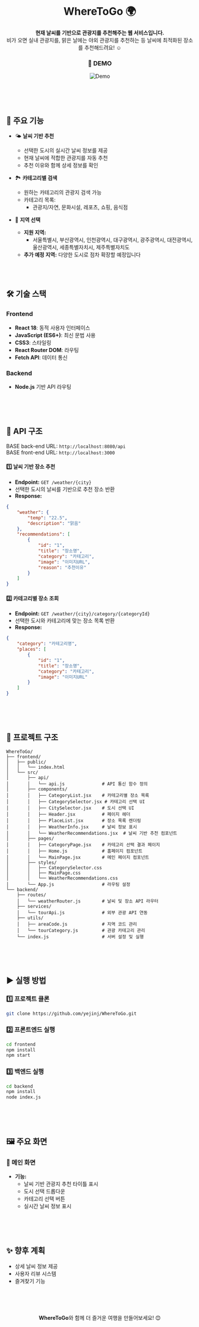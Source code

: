 <div align="center">

# WhereToGo 🌍
**현재 날씨를 기반으로 관광지를 추천해주는 웹 서비스입니다.**  
비가 오면 실내 관광지를, 맑은 날에는 야외 관광지를 추천하는 등 날씨에 최적화된 장소를 추천해드려요! ☺️  

### 📌 DEMO  
![Demo](demo.gif)

</div>

<br><br><br>
## 🚀 주요 기능  

- 🌤️ **날씨 기반 추천**
  - 선택한 도시의 실시간 날씨 정보를 제공  
  - 현재 날씨에 적합한 관광지를 자동 추천  
  - 추천 이유와 함께 상세 정보를 확인

- 🏞️ **카테고리별 검색**
  - 원하는 카테고리의 관광지 검색 가능  
  - 카테고리 목록:
    - 관광지/자연, 문화시설, 레포츠, 쇼핑, 음식점  

- 📍 **지역 선택**
  - **지원 지역:**  
    - 서울특별시, 부산광역시, 인천광역시, 대구광역시, 광주광역시, 대전광역시, 울산광역시, 세종특별자치시, 제주특별자치도  
  - **추가 예정 지역:** 다양한 도시로 점차 확장할 예정입니다    
<br><br><br>
## 🛠️ 기술 스택  

### Frontend  
- **React 18**: 동적 사용자 인터페이스  
- **JavaScript (ES6+)**: 최신 문법 사용  
- **CSS3**: 스타일링  
- **React Router DOM**: 라우팅  
- **Fetch API**: 데이터 통신  

### Backend  
- **Node.js** 기반 API 라우팅
  
  <br><br><br>
## 📡 API 구조  

BASE back-end URL: `http://localhost:8080/api`     
BASE front-end URL: `http://localhost:3000`

#### 1️⃣ 날씨 기반 장소 추천  
- **Endpoint:** `GET /weather/{city}`  
- 선택한 도시의 날씨를 기반으로 추천 장소 반환  
- **Response:**
```json
{
    "weather": {
        "temp": "22.5",
        "description": "맑음"
    },
    "recommendations": [
        {
            "id": "1",
            "title": "장소명",
            "category": "카테고리",
            "image": "이미지URL",
            "reason": "추천이유"
        }
    ]
}
```

#### 2️⃣ 카테고리별 장소 조회  
- **Endpoint:** `GET /weather/{city}/category/{categoryId}`  
- 선택한 도시와 카테고리에 맞는 장소 목록 반환  
- **Response:**
```json
{
    "category": "카테고리명",
    "places": [
        {
            "id": "1",
            "title": "장소명",
            "category": "카테고리",
            "image": "이미지URL"
        }
    ]
}
```

<br><br><br>
## 📂 프로젝트 구조  

```
WhereToGo/
├── frontend/
│   ├── public/
│   │   └── index.html
│   └── src/
│       ├── api/
│       │   └── api.js              # API 통신 함수 정의
│       ├── components/
│       │   ├── CategoryList.jsx    # 카테고리별 장소 목록
│       │   ├── CategorySelector.jsx # 카테고리 선택 UI
│       │   ├── CitySelector.jsx    # 도시 선택 UI
│       │   ├── Header.jsx          # 페이지 헤더
│       │   ├── PlaceList.jsx       # 장소 목록 렌더링
│       │   ├── WeatherInfo.jsx     # 날씨 정보 표시
│       │   └── WeatherRecommendations.jsx  # 날씨 기반 추천 컴포넌트
│       ├── pages/
│       │   ├── CategoryPage.jsx    # 카테고리 선택 결과 페이지
│       │   ├── Home.js             # 홈페이지 컴포넌트
│       │   └── MainPage.jsx        # 메인 페이지 컴포넌트
│       ├── styles/
│       │   ├── CategorySelector.css
│       │   ├── MainPage.css
│       │   └── WeatherRecommendations.css
│       └── App.js                  # 라우팅 설정
└── backend/
    ├── routes/
    │   └── weatherRouter.js        # 날씨 및 장소 API 라우터
    ├── services/
    │   └── tourApi.js              # 외부 관광 API 연동
    ├── utils/
    │   ├── areaCode.js             # 지역 코드 관리
    │   └── tourCategory.js         # 관광 카테고리 관리
    └── index.js                    # 서버 설정 및 실행
```


<br><br><br>
## ▶️ 실행 방법  

### 1️⃣ 프로젝트 클론  
```bash
git clone https://github.com/yejinj/WhereToGo.git
```

### 2️⃣ 프론트엔드 실행  
```bash
cd frontend
npm install
npm start
```

### 3️⃣ 백엔드 실행  
```bash
cd backend
npm install
node index.js
```

<br><br><br>
## 🖼️ 주요 화면  

### 📌 메인 화면  
- **기능:**  
  - 날씨 기반 관광지 추천 타이틀 표시  
  - 도시 선택 드롭다운  
  - 카테고리 선택 버튼  
  - 실시간 날씨 정보 표시

<br><br><br>
## ✨ 향후 계획  
- 상세 날씨 정보 제공  
- 사용자 리뷰 시스템  
- 즐겨찾기 기능  

<br><br><br>

<div align = "center">
  <b>WhereToGo</b>와 함께 더 즐거운 여행을 만들어보세요! 😊  
</div>
